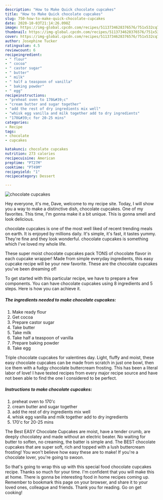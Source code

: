 ```yaml
---
description: "How to Make Quick chocolate cupcakes"
title: "How to Make Quick chocolate cupcakes"
slug: 750-how-to-make-quick-chocolate-cupcakes
date: 2020-10-03T21:14:26.098Z
image: https://img-global.cpcdn.com/recipes/5113734628376576/751x532cq70/chocolate-cupcakes-recipe-main-photo.jpg
thumbnail: https://img-global.cpcdn.com/recipes/5113734628376576/751x532cq70/chocolate-cupcakes-recipe-main-photo.jpg
cover: https://img-global.cpcdn.com/recipes/5113734628376576/751x532cq70/chocolate-cupcakes-recipe-main-photo.jpg
author: Josephine Tucker
ratingvalue: 4.5
reviewcount: 6
recipeingredient:
- " flour"
- " cocoa"
- " castor sugar"
- " butter"
- " milk"
- " half a teaspoon of vanilla"
- " baking powder"
- " egg"
recipeinstructions:
- "preheat oven to 170&#39;c"
- "cream butter and sugar together"
- "add the rest of dry ingredients mix well"
- "whisk egg vanilla and milk together add to dry ingredients"
- "170&#39;c for 20-25 mins"
categories:
- Recipe
tags:
- chocolate
- cupcakes

katakunci: chocolate cupcakes 
nutrition: 273 calories
recipecuisine: American
preptime: "PT27M"
cooktime: "PT49M"
recipeyield: "1"
recipecategory: Dessert

---
```



![chocolate cupcakes](https://img-global.cpcdn.com/recipes/5113734628376576/751x532cq70/chocolate-cupcakes-recipe-main-photo.jpg)

Hey everyone, it's me, Dave, welcome to my recipe site. Today, I will show you a way to make a distinctive dish, chocolate cupcakes. One of my favorites. This time, I'm gonna make it a bit unique. This is gonna smell and look delicious.

chocolate cupcakes is one of the most well liked of recent trending meals on earth. It is enjoyed by millions daily. It's simple, it's fast, it tastes yummy. They're fine and they look wonderful. chocolate cupcakes is something which I've loved my whole life.

These super moist chocolate cupcakes pack TONS of chocolate flavor in each cupcake wrapper! Made from simple everyday ingredients, this easy cupcake recipe will be your new favorite. These are the chocolate cupcakes you&#39;ve been dreaming of!


To get started with this particular recipe, we have to prepare a few components. You can have chocolate cupcakes using 8 ingredients and 5 steps. Here is how you can achieve it.

<!--inarticleads1-->

##### The ingredients needed to make chocolate cupcakes:

1. Make ready  flour
1. Get  cocoa
1. Prepare  castor sugar
1. Take  butter
1. Take  milk
1. Take  half a teaspoon of vanilla
1. Prepare  baking powder
1. Take  egg


Triple chocolate cupcakes for valentines day. Light, fluffy and moist, these easy chocolate cupcakes can be made from scratch in just one bowl, then ice them with a fudgy chocolate buttercream frosting. This has been a literal labor of love! I have tested recipes from every major recipe source and have not been able to find the one I considered to be perfect. 

<!--inarticleads2-->

##### Instructions to make chocolate cupcakes:

1. preheat oven to 170&#39;c
1. cream butter and sugar together
1. add the rest of dry ingredients mix well
1. whisk egg vanilla and milk together add to dry ingredients
1. 170&#39;c for 20-25 mins


The Best EASY Chocolate Cupcakes are moist, have a tender crumb, are deeply chocolatey and made without an electric beater. No waiting for butter to soften, no creaming, the batter is simple and. The BEST chocolate cupcakes that are super soft, rich and topped with a lush buttercream frosting! You won&#39;t believe how easy these are to make! If you&#39;re a chocolate lover, you&#39;re going to swoon. 

So that's going to wrap this up with this special food chocolate cupcakes recipe. Thanks so much for your time. I'm confident that you will make this at home. There is gonna be interesting food in home recipes coming up. Remember to bookmark this page on your browser, and share it to your loved ones, colleague and friends. Thank you for reading. Go on get cooking!
